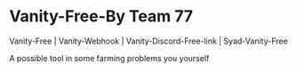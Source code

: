 # Vanity-Free-By Team 77 

Vanity-Free | Vanity-Webhook | Vanity-Discord-Free-link | Syad-Vanity-Free

A possible tool in some farming problems you yourself
